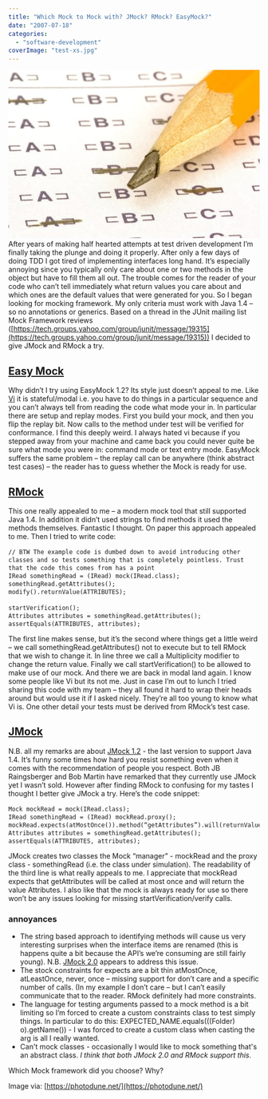 ```yaml
---
title: "Which Mock to Mock with? JMock? RMock? EasyMock?"
date: "2007-07-18"
categories: 
  - "software-development"
coverImage: "test-xs.jpg"
---
```


![a pencil sitting on a test bubble sheet - image licensed from Photodune](images/test-xs.jpg) After years of making half hearted attempts at test driven development I’m finally taking the plunge and doing it properly. After only a few days of doing TDD I got tired of implementing interfaces long hand. It’s especially annoying since you typically only care about one or two methods in the object but have to fill them all out. The trouble comes for the reader of your code who can’t tell immediately what return values you care about and which ones are the default values that were generated for you. So I began looking for mocking framework. My only criteria must work with Java 1.4 – so no annotations or generics. Based on a thread in the JUnit mailing list Mock Framework reviews ([https://tech.groups.yahoo.com/group/junit/message/19315](https://tech.groups.yahoo.com/group/junit/message/19315)) I decided to give JMock and RMock a try.

## [Easy Mock](https://easymock.org/)

Why didn’t I try using EasyMock 1.2? Its style just doesn’t appeal to me. Like [Vi](https://en.wikipedia.org/wiki/Vi) it is stateful/modal i.e. you have to do things in a particular sequence and you can’t always tell from reading the code what mode your in. In particular there are setup and replay modes. First you build your mock, and then you flip the replay bit. Now calls to the method under test will be verified for conformance. I find this deeply weird. I always hated vi because if you stepped away from your machine and came back you could never quite be sure what mode you were in: command mode or text entry mode. EasyMock suffers the same problem – the replay call can be anywhere (think abstract test cases) – the reader has to guess whether the Mock is ready for use.

## [RMock](https://rmock.sourceforge.net)

This one really appealed to me – a modern mock tool that still supported Java 1.4. In addition it didn’t used strings to find methods it used the methods themselves. Fantastic I thought. On paper this approach appealed to me. Then I tried to write code:

```
// BTW The example code is dumbed down to avoid introducing other classes and so tests something that is completely pointless. Trust that the code this comes from has a point 
IRead somethingRead = (IRead) mock(IRead.class);
somethingRead.getAttributes();
modify().returnValue(ATTRIBUTES);

startVerification();
Attributes attributes = somethingRead.getAttributes();
assertEquals(ATTRIBUTES, attributes);
```

The first line makes sense, but it’s the second where things get a little weird – we call somethingRead.getAttributes() not to execute but to tell RMock that we wish to change it. In line three we call a Multiplicity modifier to change the return value. Finally we call startVerification() to be allowed to make use of our mock. And there we are back in modal land again. I know some people like Vi but its not me. Just in case I’m out to lunch I tried sharing this code with my team – they all found it hard to wrap their heads around but would use it if I asked nicely. They’re all too young to know what Vi is. One other detail your tests must be derived from RMock’s test case.

## [JMock](https://www.jmock.org)

N.B. all my remarks are about [JMock 1.2](https://www.jmock.org/download.html) - the last version to support Java 1.4. It’s funny some times how hard you resist something even when it comes with the recommendation of people you respect. Both JB Raingsberger and Bob Martin have remarked that they currently use JMock yet I wasn’t sold. However after finding RMock to confusing for my tastes I thought I better give JMock a try. Here’s the code snippet:

```
Mock mockRead = mock(IRead.class);
IRead somethingRead = (IRead) mockRead.proxy();
mockRead.expects(atMostOnce()).method(“getAttributes”).will(returnValue(ATTRIBUTES));
Attributes attributes = somethingRead.getAttributes();
assertEquals(ATTRIBUTES, attributes);
```

JMock creates two classes the Mock “manager” - mockRead and the proxy class - somethingRead (i.e. the class under simulation). The readability of the third line is what really appeals to me. I appreciate that mockRead expects that getAttributes will be called at most once and will return the value Attributes. I also like that the mock is always ready for use so there won’t be any issues looking for missing startVerification/verify calls.

### annoyances

- The string based approach to identifying methods will cause us very interesting surprises when the interface items are renamed (this is happens quite a bit because the API’s we’re consuming are still fairly young). N.B. [JMock 2.0](https://www.jmock.org/getting-started.html) appears to address this issue.
- The stock constraints for expects are a bit thin atMostOnce, atLeastOnce, never, once – missing support for don’t care and a specific number of calls. (In my example I don’t care – but I can’t easily communicate that to the reader. RMock definitely had more constraints.
- The language for testing arguments passed to a mock method is a bit limiting so I’m forced to create a custom constraints class to test simply things. In particular to do this: EXPECTED\_NAME.equals(((Folder) o).getName()) - I was forced to create a custom class when casting the arg is all I really wanted.
- Can't mock classes - occasionally I would like to mock something that's an abstract class. _I think that both JMock 2.0 and RMock support this._

Which Mock framework did you choose? Why?

Image via: [https://photodune.net/](https://photodune.net/)
